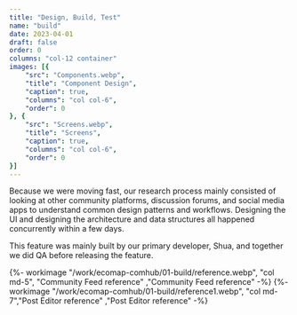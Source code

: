 ```yaml
---
title: "Design, Build, Test"
name: "build"
date: 2023-04-01
draft: false
order: 0
columns: "col-12 container"
images: [{
    "src": "Components.webp",
    "title": "Component Design",
    "caption": true,
    "columns": "col col-6",
    "order": 0
}, {
    "src": "Screens.webp",
    "title": "Screens",
    "caption": true,
    "columns": "col col-6",
    "order": 0
}]
---
```

<div class="col sm-6 md-5">
Because we were moving fast, our research process mainly consisted of looking at other community platforms, discussion forums, and social media apps to understand common design patterns and workflows.  Designing the UI and designing the architecture and data structures all happened concurrently within a few days.

This feature was mainly built by our primary developer, Shua, and together we did QA before releasing the feature.
</div>
<div class="col sm-6 md-7 container">
{%- workimage "/work/ecomap-comhub/01-build/reference.webp", "col md-5", "Community Feed reference" ,"Community Feed reference"  -%}
{%- workimage "/work/ecomap-comhub/01-build/reference1.webp",  "col md-7","Post Editor reference"  ,"Post Editor reference" -%}
</div>